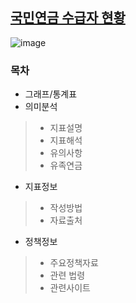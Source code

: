 ## [국민연금 수급자 현황](http://www.index.go.kr/potal/main/EachDtlPageDetail.do?idx_cd=2709&param=015)

![image](https://user-images.githubusercontent.com/100757595/171079226-cd7ec2d0-4cb9-45b3-9cb9-1d90c6bbad8c.png)


### 목차
* 그래프/통계표
* 의미분석
>* 지표설명
>* 지표해석
>* 유의사항
>* 유족연금
* 지표정보
>* 작성방법
>* 자료출처
* 정책정보
>* 주요정책자료
>* 관련 법령
>* 관련사이트
